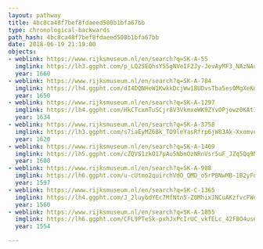 ```yaml
---
layout: pathway
title: 4bc8ca48f7bef8fdaeed508b1bfa67bb
type: chronological-backwards
path_hash: 4bc8ca48f7bef8fdaeed508b1bfa67bb
date: 2018-06-19 21:19:00
objects:
- weblink: https://www.rijksmuseum.nl/en/search?q=SK-A-55
  imglink: https://lh3.ggpht.com/p_LQ2SEQhsY55gNVeIF2Jy-JevAyMF3_NAzNAcckec_dWagkx3WtKFrTN8EqOSiqFHni1USuIOjggP7kbU5M8IZTWA=s200
  year: 1660
- weblink: https://www.rijksmuseum.nl/en/search?q=SK-A-784
  imglink: https://lh4.ggpht.com/dI4DQNHeW1KwkkDcjWw1BUDvsTba5es0MgXeKo1d_0uJAa6Jagv2g8oy7_mUwiADVFHH6i7LsywPnrsdrBYJ9cAOGPI=s200
  year: 1650
- weblink: https://www.rijksmuseum.nl/en/search?q=SK-A-1297
  imglink: https://lh4.ggpht.com/HkCTcxmTuSCjr8V3VkmxeWK9ZYvOPjowz0KAt1Zpf4vHHQlWh4zJbYhhGujnHhwNEDKV0qF954FrsjoOg7LqwxLPUcdf=s200
  year: 1634
- weblink: https://www.rijksmuseum.nl/en/search?q=SK-A-3758
  imglink: https://lh3.ggpht.com/s7iaEyMZ6Bk_TO9leYasRfrp6jW83Ak-XxomvoyeCM_xLV5e0gKm9E6hcZ2vLDE3zN0ji78Ep4kMq_0R5IroBigvG6k=s200
  year: 1620
- weblink: https://www.rijksmuseum.nl/en/search?q=SK-A-1409
  imglink: https://lh5.ggpht.com/cZQVS1zkO17pAu5NbmOzNRnVsr5uF_JZq5Qq9NFv5PvpuALH27GfBqUdM9N9tPdFxW17uFNmotWMOTYpQ8c9sbSZNQ=s200
  year: 1600
- weblink: https://www.rijksmuseum.nl/en/search?q=SK-A-988
  imglink: https://lh6.ggpht.com/u-cUtmo2quirchVdO_QMD_o5rPBNwMB-1B2yFncdNztsOf_Q--lQzhCwJVckl0wV5oSHCZUG3Hjhb6LNg9S39YMaZIo=s200
  year: 1597
- weblink: https://www.rijksmuseum.nl/en/search?q=SK-C-1365
  imglink: https://lh4.ggpht.com/J_2luybdYEc7MfNtn5-Z0MhixJNCuAKzfvcFWdk8r0OTmR94llu0eMMYdvlMubhOdYThw_NWaIo_c5qmGsKLgH9D4w=s200
  year: 1560
- weblink: https://www.rijksmuseum.nl/en/search?q=SK-A-1855
  imglink: https://lh6.ggpht.com/CFL9PTeSk-pxhJxPcIrUC_vkfELc_42F8O4usCPHR0wxE5t4Xqb5a7T6E3xE3HF-3jloecT7aMRWPRM9i91nUvzpIvI=s200
  year: 1554

---
```

